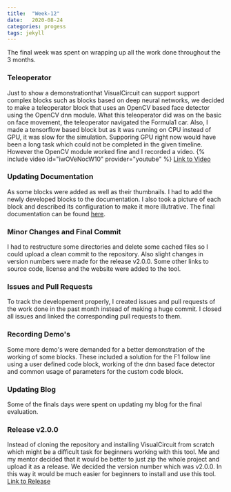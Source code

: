 ```yaml
---
title:  "Week-12"
date:   2020-08-24
categories: progess
tags: jekyll
---
```


The final week was spent on wrapping up all the work done throughout the 3 months.

### Teleoperator

Just to show a demonstrationthat VisualCircuit can support support complex blocks such as blocks based on deep neural networks, we decided to make a teleoperator block that uses an OpenCV based face detector using the OpenCV dnn module. What this teleoperator did was on the basic on face movement, the teleoperator navigated the Formula1 car. Also, I made a tensorflow based block but as it was running on CPU instead of GPU, it was slow for the simulation. Supporing GPU right now would have been a long task which could not be completed in the given timeline. However the OpenCV module worked fine and I recorded a video. 
{% include video id="iwOVeNocW10" provider="youtube" %}
[Link to Video](https://youtu.be/iwOVeNocW10)


### Updating Documentation

As some blocks were added as well as their thumbnails. I had to add the newly developed blocks to the documentation. I also took a picture of each block and described its configuration to make it more illutrative. The final documentation can be found [here](https://jderobot.github.io/VisualCircuit/documentation/).


### Minor Changes and Final Commit

I had to restructure some directories and delete some cached files so I could upload a clean commit to the repository. Also slight changes in version numbers were made for the release v2.0.0. Some other links to source code, license and the website were added to the tool.


### Issues and Pull Requests

To track the developement properly, I created issues and pull requests of the work done in the past month instead of making a huge commit. I closed all issues and linked the corresponding pull requests to them.


### Recording Demo's

Some more demo's were demanded for a better demonstration of the working of some blocks. These included a solution for the F1 follow line using a user defined code block, working of the dnn based face detector and common usage of parameters for the custom code block.

### Updating Blog

Some of the finals days were spent on updating my blog for the final evaluation.


### Release v2.0.0

Instead of cloning the repository and installing VisualCircuit from scratch which might be a difficult task for beginners working with this tool. Me and my mentor decided that it would be better to just zip the whole project and upload it as a release. We decided the version number which was v2.0.0. In this way it would be much easier for beginners to install and use this tool. [Link to Release](https://github.com/JdeRobot/VisualCircuit/releases/tag/v2.0.0)






